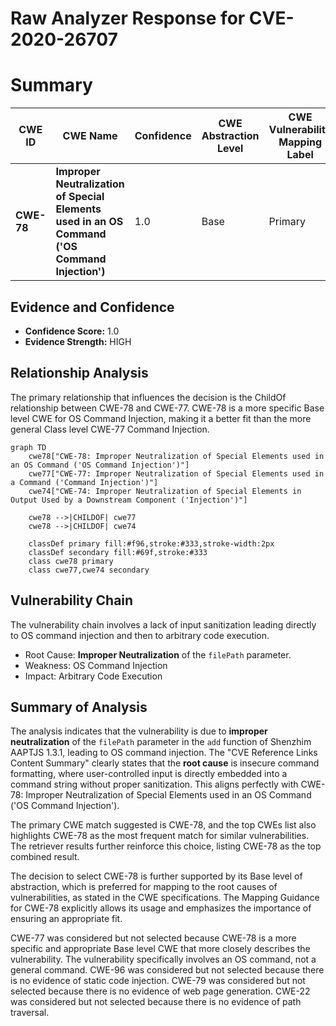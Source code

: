 # Raw Analyzer Response for CVE-2020-26707

# Summary
| CWE ID | CWE Name | Confidence | CWE Abstraction Level | CWE Vulnerability Mapping Label | CWE-Vulnerability Mapping Notes |
|---|---|---|---|---|---|
| **CWE-78** | **Improper Neutralization of Special Elements used in an OS Command ('OS Command Injection')** | 1.0 | Base | Primary | Allowed |

## Evidence and Confidence

*   **Confidence Score:** 1.0
*   **Evidence Strength:** HIGH

## Relationship Analysis
The primary relationship that influences the decision is the ChildOf relationship between CWE-78 and CWE-77. CWE-78 is a more specific Base level CWE for OS Command Injection, making it a better fit than the more general Class level CWE-77 Command Injection.

```mermaid
graph TD
    cwe78["CWE-78: Improper Neutralization of Special Elements used in an OS Command ('OS Command Injection')"]
    cwe77["CWE-77: Improper Neutralization of Special Elements used in a Command ('Command Injection')"]
    cwe74["CWE-74: Improper Neutralization of Special Elements in Output Used by a Downstream Component ('Injection')"]

    cwe78 -->|CHILDOF| cwe77
    cwe78 -->|CHILDOF| cwe74

    classDef primary fill:#f96,stroke:#333,stroke-width:2px
    classDef secondary fill:#69f,stroke:#333
    class cwe78 primary
    class cwe77,cwe74 secondary
```

## Vulnerability Chain
The vulnerability chain involves a lack of input sanitization leading directly to OS command injection and then to arbitrary code execution.
  - Root Cause: **Improper Neutralization** of the `filePath` parameter.
  - Weakness: OS Command Injection
  - Impact: Arbitrary Code Execution

## Summary of Analysis
The analysis indicates that the vulnerability is due to **improper neutralization** of the `filePath` parameter in the `add` function of Shenzhim AAPTJS 1.3.1, leading to OS command injection. The "CVE Reference Links Content Summary" clearly states that the **root cause** is insecure command formatting, where user-controlled input is directly embedded into a command string without proper sanitization. This aligns perfectly with CWE-78: Improper Neutralization of Special Elements used in an OS Command ('OS Command Injection').

The primary CWE match suggested is CWE-78, and the top CWEs list also highlights CWE-78 as the most frequent match for similar vulnerabilities. The retriever results further reinforce this choice, listing CWE-78 as the top combined result.

The decision to select CWE-78 is further supported by its Base level of abstraction, which is preferred for mapping to the root causes of vulnerabilities, as stated in the CWE specifications. The Mapping Guidance for CWE-78 explicitly allows its usage and emphasizes the importance of ensuring an appropriate fit.

CWE-77 was considered but not selected because CWE-78 is a more specific and appropriate Base level CWE that more closely describes the vulnerability. The vulnerability specifically involves an OS command, not a general command.
CWE-96 was considered but not selected because there is no evidence of static code injection.
CWE-79 was considered but not selected because there is no evidence of web page generation.
CWE-22 was considered but not selected because there is no evidence of path traversal.